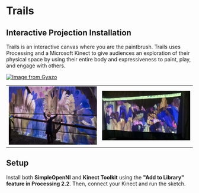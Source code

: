 # Trails
## Interactive Projection Installation

Trails is an interactive canvas where you are the paintbrush. Trails uses Processing and a Microsoft Kinect to give audiences an exploration of their physical space by using their entire body and expressiveness to paint, play, and engage with others.

[![Image from Gyazo](https://i.gyazo.com/a3f51062551c9b55ed1e24aab5ed7037.gif)](https://gyazo.com/a3f51062551c9b55ed1e24aab5ed7037)

<table>
  <td><img src="trails1.jpeg" /></td>
  <td><img style="height: 100%; width: 100%" src="trails2.jpeg" /></td>  
</table>

## Setup
Install both **SimpleOpenNI** and **Kinect Toolkit** using the **"Add to Library" feature in Processing 2.2**.
Then, connect your Kinect and run the sketch.
